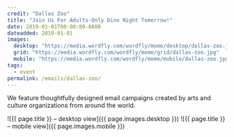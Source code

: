 ```yaml
---
credit: "Dallas Zoo"
title: "Join Us For Adults-Only Dino Night Tomorrow!"
date: 2019-01-01T00:00:00-0800
dateadded: 2019-01-01
images:
  desktop: "https://media.wordfly.com/wordfly/mome/desktop/dallas-zoo.jpg"
  grid: "https://media.wordfly.com/wordfly/mome/grid/dallas-zoo.jpg"
  mobile: "https://media.wordfly.com/wordfly/mome/mobile/dallas-zoo.jpg"
tags:
  - event
permalink: /emails/dallas-zoo/
---
```

We feature thoughtfully designed email campaigns created by arts and culture organizations from around the world.

![{{ page.title }} – desktop view]({{ page.images.desktop }})
![{{ page.title }} – mobile view]({{ page.images.mobile }})
